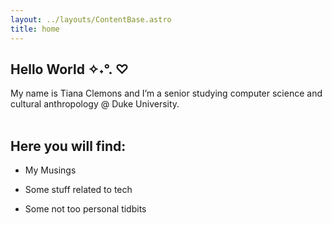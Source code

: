 ```yaml
---
layout: ../layouts/ContentBase.astro
title: home
---
```


## Hello World ✧˖°. ♡ 

My name is Tiana Clemons and I’m a senior studying computer science and cultural anthropology @ Duke University. <br /><br />

## Here you will find: <br />

<ul class="bulleted-list">
  <li><p>My Musings</p></li>
  <li><p>Some stuff related to tech</p></li>
  <li><p>Some not too personal tidbits</p></li>
</ul>


